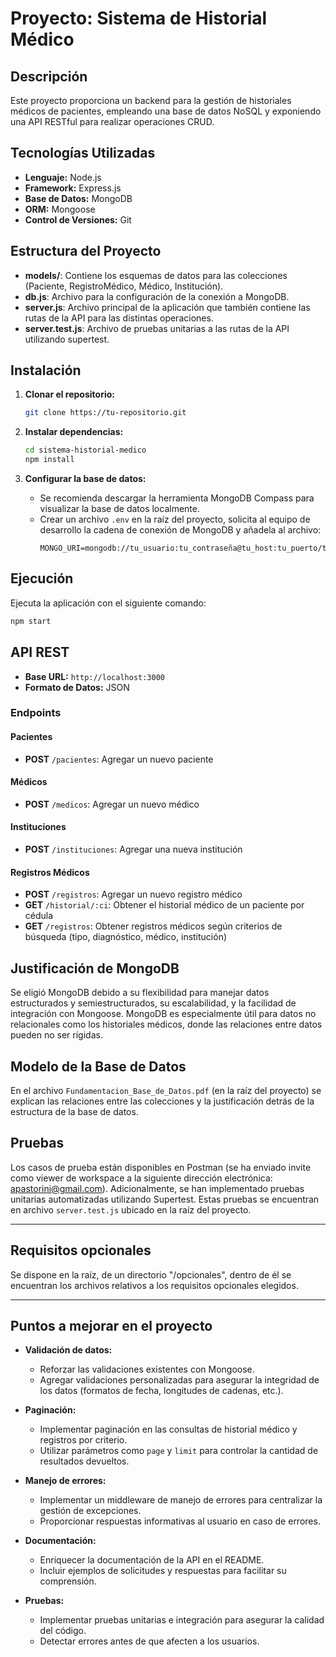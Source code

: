 
# Proyecto: Sistema de Historial Médico

## Descripción
Este proyecto proporciona un backend para la gestión de historiales médicos de pacientes, empleando una base de datos NoSQL y exponiendo una API RESTful para realizar operaciones CRUD.

## Tecnologías Utilizadas
- **Lenguaje:** Node.js
- **Framework:** Express.js
- **Base de Datos:** MongoDB
- **ORM:** Mongoose
- **Control de Versiones:** Git

## Estructura del Proyecto
- **models/**: Contiene los esquemas de datos para las colecciones (Paciente, RegistroMédico, Médico, Institución).
- **db.js**: Archivo para la configuración de la conexión a MongoDB.
- **server.js**: Archivo principal de la aplicación que también contiene las rutas de la API para las distintas operaciones.
- **server.test.js**: Archivo de pruebas unitarias a las rutas de la API utilizando supertest.

## Instalación

1. **Clonar el repositorio:**
    ```bash
    git clone https://tu-repositorio.git
    ```
   
2. **Instalar dependencias:**
    ```bash
    cd sistema-historial-medico
    npm install
    ```

3. **Configurar la base de datos:**
    - Se recomienda descargar la herramienta MongoDB Compass para visualizar la base de datos localmente.
    - Crear un archivo `.env` en la raíz del proyecto, solicita al equipo de desarrollo la cadena de conexión de MongoDB y añadela al archivo:
      ```env
      MONGO_URI=mongodb://tu_usuario:tu_contraseña@tu_host:tu_puerto/tu_base_de_datos
      ```

## Ejecución

Ejecuta la aplicación con el siguiente comando:

```bash
npm start
```

## API REST

- **Base URL:** `http://localhost:3000`
- **Formato de Datos:** JSON

### Endpoints

#### Pacientes
- **POST** `/pacientes`: Agregar un nuevo paciente

#### Médicos
- **POST** `/medicos`: Agregar un nuevo médico

#### Instituciones
- **POST** `/instituciones`: Agregar una nueva institución

#### Registros Médicos
- **POST** `/registros`: Agregar un nuevo registro médico
- **GET** `/historial/:ci`: Obtener el historial médico de un paciente por cédula
- **GET** `/registros`: Obtener registros médicos según criterios de búsqueda (tipo, diagnóstico, médico, institución)

## Justificación de MongoDB
Se eligió MongoDB debido a su flexibilidad para manejar datos estructurados y semiestructurados, su escalabilidad, y la facilidad de integración con Mongoose. MongoDB es especialmente útil para datos no relacionales como los historiales médicos, donde las relaciones entre datos pueden no ser rígidas.

## Modelo de la Base de Datos
En el archivo `Fundamentacion_Base_de_Datos.pdf` (en la raíz del proyecto) se explican las relaciones entre las colecciones y la justificación detrás de la estructura de la base de datos.

## Pruebas

Los casos de prueba están disponibles en Postman (se ha enviado invite como viewer de workspace a la siguiente dirección electrónica: apastorini@gmail.com). Adicionalmente, se han implementado pruebas unitarias automatizadas utilizando Supertest. Estas pruebas se encuentran en archivo `server.test.js` ubicado en la raíz del proyecto.

---

## Requisitos opcionales

Se dispone en la raíz, de un directorio "/opcionales", dentro de él se encuentran los archivos relativos a los requisitos opcionales elegidos.

---

## Puntos a mejorar en el proyecto

* **Validación de datos:**
    * Reforzar las validaciones existentes con Mongoose.
    * Agregar validaciones personalizadas para asegurar la integridad de los datos (formatos de fecha, longitudes de cadenas, etc.).

* **Paginación:**
    * Implementar paginación en las consultas de historial médico y registros por criterio.
    * Utilizar parámetros como `page` y `limit` para controlar la cantidad de resultados devueltos.

* **Manejo de errores:**
    * Implementar un middleware de manejo de errores para centralizar la gestión de excepciones.
    * Proporcionar respuestas informativas al usuario en caso de errores.

* **Documentación:**
    * Enriquecer la documentación de la API en el README.
    * Incluir ejemplos de solicitudes y respuestas para facilitar su comprensión.

* **Pruebas:**
    * Implementar pruebas unitarias e integración para asegurar la calidad del código.
    * Detectar errores antes de que afecten a los usuarios.
